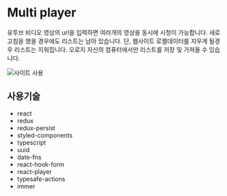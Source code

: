 # Multi player
유투브 비디오 영상의 url을 입력하면 여러개의 영상을 동시에 시청이 가능합니다.
새로고침을 했을 경우에도 리스트는 남아 있습니다.
단, 웹사이트 로켈데이터를 지우게 될경우 리스트는 지워집니다.
오로지 자신의 컴퓨터에서만 리스트를 저장 및 가져올 수 있습니다.

![사이트 사용](./src/assets/readme-play.gif)

## 사용기술
- react
- redux
- redux-persist
- styled-components
- typescript
- uuid
- date-fns
- react-hook-form
- react-player
- typesafe-actions
- immer

